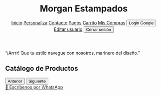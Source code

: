 <!DOCTYPE html>
<html lang="es">
<head>
  <meta charset="UTF-8" />
  <meta name="viewport" content="width=device-width, initial-scale=1.0" />
  <title>Morgan Estampados</title>
  <script src="https://cdn.tailwindcss.com"></script>
  <script src="https://www.gstatic.com/firebasejs/9.22.2/firebase-app-compat.js"></script>
  <script src="https://www.gstatic.com/firebasejs/9.22.2/firebase-auth-compat.js"></script>
  <style>
    .parpadea {
      animation: blink 1s infinite;
    }
    @keyframes blink {
      0%, 100% { opacity: 1; }
      50% { opacity: 0.3; }
    }
    button, a, img {
      transition: transform 0.2s ease-in-out;
    }
    button:hover, a:hover, img:hover {
      transform: scale(1.15);
    }
  </style>
</head>
<body class="text-gray-900 relative min-h-screen bg-cover bg-no-repeat bg-center" style="background-image: url('fondopagina1.png');">

  <!-- Header -->
  <header class="bg-red-700 text-white p-4 shadow-md flex justify-between items-center">
    <h1 class="text-2xl font-bold">Morgan Estampados</h1>
    <nav class="space-x-4 flex items-center relative">
      <a href="#catalogo" class="hover:underline">Inicio</a>
      <a href="personaliza.html" class="hover:underline">Personaliza</a>
      <a href="contacto.html" class="hover:underline">Contacto</a>
      <a href="pagos.html" class="hover:underline">Pagos</a>
      <a href="carro.html" class="hover:underline">Carrito</a>
      <a href="compras.html" class="hover:underline">Mis Compras</a>
      <button id="loginBtn" class="bg-white text-red-700 px-2 py-1 rounded">Login Google</button>
      <div id="userDropdown" class="relative hidden">
        <div id="userCircle" class="w-8 h-8 rounded-full bg-white text-red-700 font-bold flex items-center justify-center cursor-pointer"></div>
        <div id="userMenu" class="absolute right-0 mt-2 w-40 bg-white text-red-700 rounded shadow-lg hidden z-50">
          <a href="usuario.html" class="block px-4 py-2 hover:bg-gray-100">Editar usuario</a>
          <button id="logoutBtn" class="block w-full text-left px-4 py-2 hover:bg-gray-100">Cerrar sesión</button>
        </div>
      </div>
    </nav>
  </header>

  <section class="bg-black text-white text-center p-2 text-lg italic">
    <p>
      “¡Arrrr! Que tu estilo navegue con nosotros, marinero del diseño.”
    </p>
  </section>

  <section id="catalogo" class="p-6">
    <h2 class="text-3xl font-semibold text-center mb-6">Catálogo de Productos</h2>
    <div class="grid grid-cols-1 md:grid-cols-4 gap-6" id="catalogo-grid"></div>
    <div class="flex justify-center gap-4 mt-6">
      <button id="prevPage" class="bg-red-700 text-white px-4 py-2 rounded">Anterior</button>
      <button id="nextPage" class="bg-red-700 text-white px-4 py-2 rounded">Siguiente</button>
    </div>
  </section>

  <a href="https://wa.link/ru46tm" target="_blank" class="fixed bottom-6 right-6 bg-green-500 text-white p-4 rounded-full shadow-lg parpadea text-xl font-bold">
    📩 Escríbenos por WhatsApp
  </a>

  <script>
    const firebaseConfig = {
      apiKey: "AIzaSyBCwRVaG0-WUaV2SchY00LlpX_VzGCvj8o",
      authDomain: "morganestampadoslogin.firebaseapp.com",
      projectId: "morganestampadoslogin",
      storageBucket: "morganestampadoslogin.firebasestorage.app",
      messagingSenderId: "807816306056",
      appId: "1:807816306056:web:ac494752760b365e15ae3d",
      measurementId: "G-WFSFQLM81S"
    };
    firebase.initializeApp(firebaseConfig);
    const auth = firebase.auth();

    const loginBtn = document.getElementById("loginBtn");
    const userCircle = document.getElementById("userCircle");
    const userDropdown = document.getElementById("userDropdown");
    const userMenu = document.getElementById("userMenu");
    const logoutBtn = document.getElementById("logoutBtn");

    loginBtn.addEventListener("click", () => {
      const provider = new firebase.auth.GoogleAuthProvider();
      auth.signInWithPopup(provider)
        .then(result => {
          const correo = result.user.email;
          localStorage.setItem("usuarioLogueado", correo);
          mostrarUsuario(correo);
        })
        .catch(err => {
          alert("Error al iniciar sesión");
          console.error(err);
        });
    });

    function mostrarUsuario(correo) {
      loginBtn.classList.add("hidden");
      userDropdown.classList.remove("hidden");
      userCircle.textContent = correo.charAt(0).toUpperCase();
    }

    document.addEventListener("DOMContentLoaded", () => {
      const correo = localStorage.getItem("usuarioLogueado");
      if (correo) mostrarUsuario(correo);

      let currentPage = 1;
      const productosPorPagina = 20;
      const totalProductos = 60;

      const catalogo = document.getElementById("catalogo-grid");
      let carrito = JSON.parse(localStorage.getItem("carrito")) || [];

      function guardarCarrito() {
        localStorage.setItem("carrito", JSON.stringify(carrito));
      }

      function obtenerCantidad(nombre) {
        const item = carrito.find(item => item.nombre === nombre);
        return item ? item.cantidad : 0;
      }

      window.agregarAlCarrito = function(nombre, precio, index) {
        const itemExistente = carrito.find(item => item.nombre === nombre);
        if (itemExistente) {
          itemExistente.cantidad++;
        } else {
          carrito.push({ nombre, precio, cantidad: 1 });
        }
        guardarCarrito();
        const input = document.getElementById(`contador-${index}`);
        if (input) input.value = obtenerCantidad(nombre);
      }

      window.actualizarCantidadDesdeInput = function(nombre, valor, index) {
        const cantidad = parseInt(valor);
        const item = carrito.find(item => item.nombre === nombre);
        if (item) {
          item.cantidad = cantidad > 0 ? cantidad : 1;
        } else {
          carrito.push({ nombre, precio: 0, cantidad: cantidad });
        }
        guardarCarrito();
      }

      function renderCatalogo(page) {
        catalogo.innerHTML = "";
        const inicio = (page - 1) * productosPorPagina + 1;
        const fin = Math.min(inicio + productosPorPagina - 1, totalProductos);
        for (let i = inicio; i <= fin; i++) {
          const nombre = i === 1 ? "Camiseta Pirata" : `Producto ${i}`;
          const precio = i === 1 ? 35000 : 20000 + i * 500;
          const cantidadActual = obtenerCantidad(nombre);
          const div = document.createElement('div');
          div.className = "bg-white p-4 rounded shadow flex flex-col items-center";
          div.innerHTML = `
            <img src="p${i}.jpeg" alt="${nombre}" class="w-full mb-2 rounded">
            <h3 class="font-bold text-center">${nombre}</h3>
            <p>$${precio}</p>
            <div class="flex flex-col mt-2 w-full items-center">
              <a href="p${i}.html" class="bg-purple-500 text-white px-4 py-2 rounded text-center mb-2 w-full">Ver detalles</a>
              <div class="flex items-center gap-2 w-full">
                <button onclick="agregarAlCarrito('${nombre}', ${precio}, ${i})" class="bg-pink-500 text-white px-4 py-2 rounded w-2/3 text-sm">Añadir al carro ❤️</button>
                <input type="number" min="1" value="${cantidadActual}" id="contador-${i}" class="w-16 border rounded px-2 py-1 text-center" onchange="actualizarCantidadDesdeInput('${nombre}', this.value, ${i})">
              </div>
            </div>`;
          catalogo.appendChild(div);
        }
      }

      document.getElementById("prevPage").addEventListener("click", () => {
        if (currentPage > 1) {
          currentPage--;
          renderCatalogo(currentPage);
        }
      });

      document.getElementById("nextPage").addEventListener("click", () => {
        const maxPage = Math.ceil(totalProductos / productosPorPagina);
        if (currentPage < maxPage) {
          currentPage++;
          renderCatalogo(currentPage);
        }
      });

      renderCatalogo(currentPage);
    });

    userCircle.addEventListener("click", () => {
      userMenu.classList.toggle("hidden");
    });

    logoutBtn.addEventListener("click", () => {
      auth.signOut().then(() => {
        localStorage.clear();
        userDropdown.classList.add("hidden");
        userMenu.classList.add("hidden");
        loginBtn.classList.remove("hidden");
        location.reload();
      });
    });
  </script>
</body>
</html>
